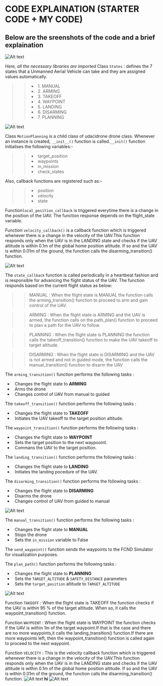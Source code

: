 # CODE EXPLAINATION (STARTER CODE + MY CODE)
## Below are the sreenshots of the code and a brief explaination  

![Alt text](https://github.com/sparklytopaz/MotionPlanning/blob/master/m1.JPG?raw=true "m1")

*Here, all the necessary libraries are imported* 
Class `States` : defines the 7 states that a Unmanned Aerial Vehicle can take and they are assigned values automatically.
>>- &nbsp;1. MANUAL 
>>- &nbsp;2. ARMING
>>- &nbsp;3. TAKEOFF
>>- &nbsp;4. WAYPOINT
>>- &nbsp;5. LANDING
>>- &nbsp;6. DISARMING
>>- &nbsp;7. PLANNING

![Alt text](https://github.com/sparklytopaz/MotionPlanning/blob/master/m2.JPG?raw=true "m2")

Class `MotionPlanning` is a child class of udacidrone drone class.
Whenever an instance is created, `__init__()` function is called.`__init()` function initialises the following variables:-
>>- &nbsp;target_position
>>- &nbsp;waypoints
>>- &nbsp;in_mission
>>- &nbsp;check_states

Also, callback functions are registered such as:-
>>- &nbsp;position
>>- &nbsp;velocity
>>- &nbsp;state 

Function`local_position_callback` is triggered everytime there is a change in the position of the UAV. The function response depends on the flight_state variable.

Function `velocity_callback()` is a callback function which is triggered whenever there is a change in the velocity of the UAV.This function responds only when the UAV is in the LANDING state and checks if the UAV altitude is within 0.1m of the global home position    altitude. If so and the UAV is within 0.01m of the ground, the function calls the disarming_transition() function.


![Alt text](https://github.com/sparklytopaz/MotionPlanning/blob/master/m3.png?raw=true "m3")

The `state_callback` function is called periodically in a heartbeat fashion and is responsible for advancing the flight status of the UAV. The function responds based on the current flight status as below:

>>MANUAL : When the flight state is MANUAL the function calls the arming_transition() function to proceed to arm and gain control of the UAV.

>>ARMING : When the flight state is ARMING and the UAV is armed, the function calls on the path_plan() function to proceed to plan a path for the UAV to follow.

>>PLANNING : When the flight state is PLANNING the function calls the takeoff_transition() function to make the UAV takeoff to target altitude.

>>DISARMING : When the flight state is DISARMING and the UAV is not armed and not in guided mode, the function calls the manual_transition() function to disarm the UAV
    
The `arming_transition()` function performs the following tasks :

- &nbsp; Changes the flight state to **ARMING** 
- &nbsp; Arms the drone
- &nbsp; Changes control of UAV from manual to guided

The `takeoff_transition()` function performs the following tasks :

- &nbsp; Changes the flight state to **TAKEOFF** 
- &nbsp; Initiates the UAV takeoff to the target position altitude.

The `waypoint_transition()` function performs the following tasks :

- &nbsp; Changes the flight state to **WAYPOINT** 
- &nbsp; Sets the target position to the next waypooint.
- &nbsp; Commans the UAV to the target position.

The `landing_transition()` function performs the following tasks :

- &nbsp; Changes the flight state to **LANDING** 
- &nbsp; Initiates the landing pocedure of the UAV.

The `disarming_transition()` function performs the following tasks :

- &nbsp; Changes the flight state to **DISARMING**
- &nbsp; Disarms the drone
- &nbsp; Changes control of UAV from guided to manual

![Alt text](https://github.com/sparklytopaz/MotionPlanning/blob/master/m4.png?raw=true "m4")

The `manual_transition()` function performs the following tasks :

- &nbsp; Changes the flight state to **MANUAL**
- &nbsp; Stops the drone
- &nbsp; Sets the `in_mission` variable to False

The `send_waypoint()` function sends the waypoints to the FCND Simulator for visualization purposes.

The `plan_path()` function performs the following tasks :

- &nbsp; Changes the flight state to **PLANNING**
- &nbsp; Sets the `TARGET_ALTITUDE` & `SAFETY_DISTANCE` parameters
- &nbsp; Sets the `target_position` altitude to `TARGET_ALTITUDE`

![Alt text](https://github.com/sparklytopaz/MotionPlanning/blob/master/m5.png?raw=true "m5")

Function `TAKEOFF` : When the flight state is TAKEOFF the function checks if the UAV is within 95 % of the target altitude. When so, it calls the waypoint_transition() function.
    
Function `WAYPOINT` : When the flight state is WAYPOINT the function checks if the UAV is within 1m of the target waypoint.If that is the case and  there are no more waypoints,it calls the landing_transition() function.If there are more waypoints left, then the waypoint_transition()  function is called again to proceed to the next waypoint.
  
Function `VELOCITY` : This is the velocity callback function which is triggered whenever there is a change in the velocity of the UAV.This function responds only when the UAV is in the LANDING state and checks if the UAV altitude is within 0.1m of the global home position altitude. If so and the UAV is within 0.01m of the ground, the function calls the disarming_transition() function.
![Alt text](https://github.com/sparklytopaz/MotionPlanning/blob/master/m6.png?raw=true "m6")
**hi**
![Alt text](https://github.com/sparklytopaz/MotionPlanning/blob/master/m7.png?raw=true "m7")
